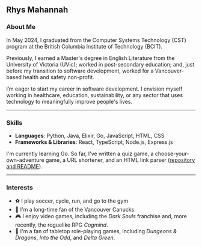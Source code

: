 ## Rhys Mahannah

### About Me
In May 2024, I graduated from the Computer Systems Technology (CST) program at the British Columbia Institute of Technology (BCIT).

Previously, I earned a Master's degree in English Literature from the University of Victoria (UVic); worked in post-secondary education; and, just before my transition to software development, worked for a Vancouver-based health and safety non-profit.

I’m eager to start my career in software development. I envision myself working in healthcare, education, sustainability, or any sector that uses technology to meaningfully improve people's lives.

---

### Skills
- **Languages**: Python, Java, Elixir, Go, JavaScript, HTML, CSS
- **Frameworks & Libraries**: React, TypeScript, Node.js, Express.js

I'm currently learning Go. So far, I've written a quiz game, a choose-your-own-adventure game, a URL shortener, and an HTML link parser ([repository and README](https://github.com/rhysmah/Go_Exercises)).

---

### Interests
- ⚽ I play soccer, cycle, run, and go to the gym
- 🏒 I'm a long-time fan of the Vancouver Canucks.
- 🎮 I enjoy video games, including the _Dark Souls_ franchise and, more recently, the roguelike RPG _Cogmind_.
- 🎲 I'm a fan of tabletop role-playing games, including _Dungeons & Dragons_, _Into the Odd_, and _Delta Green_.
